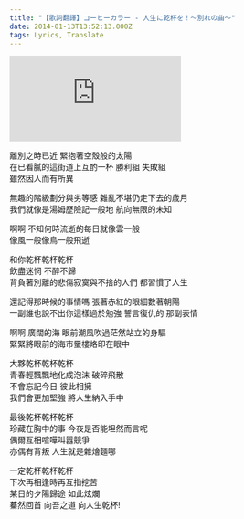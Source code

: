 ```yaml
---
title: "【歌詞翻譯】コーヒーカラー - 人生に乾杯を！～別れの曲～"
date: 2014-01-13T13:52:13.000Z
tags: Lyrics, Translate
---
```


<iframe src="https://www.youtube.com/embed/prmXQaZtdg4" frameborder="0" allow="accelerometer; autoplay; clipboard-write; encrypted-media; gyroscope; picture-in-picture" allowfullscreen></iframe>

離別之時已近 緊抱著空殼般的太陽
<br>在已看膩的這街道上互酌一杯 勝利組 失敗組
<br>雖然因人而有所異

無趣的階級劃分與劣等感 雜亂不堪仍走下去的歲月
<br>我們就像是湯姆歷險記一般地 航向無限的未知

啊啊 不知何時流逝的每日就像雲一般
<br>像風一般像鳥一般飛逝

和你乾杯乾杯乾杯
<br>飲盡迷惘 不醉不歸
<br>背負著別離的悲傷寂寞與不捨的人們 都習慣了人生

還記得那時候的事情嗎 張著赤紅的眼細數著朝陽
<br>一副誰也說不出你這樣過於勉強 誓言復仇的 那副表情

啊啊 廣闊的海 眼前潮風吹過茫然站立的身驅
<br>緊緊將眼前的海市蜃樓烙印在眼中

大夥乾杯乾杯乾杯
<br>青春輕飄飄地化成泡沫 破碎飛散
<br>不會忘記今日 彼此相擁
<br>我們會更加堅強 將人生納入手中

最後乾杯乾杯乾杯
<br>珍藏在胸中的事 今夜是否能坦然而言呢
<br>偶爾互相喧嘩叫囂競爭
<br>亦偶有背叛 人生就是雜燴麵哪

一定乾杯乾杯乾杯
<br>下次再相逢時再互指挖苦
<br>某日的夕陽歸途 如此炫爛
<br>驀然回首 向吾之道 向人生乾杯!
